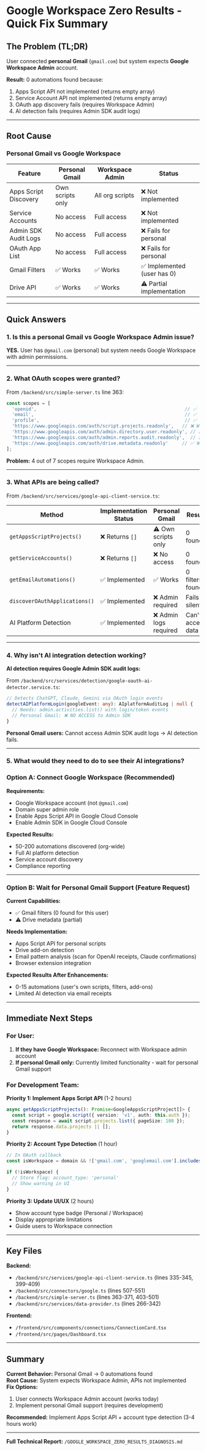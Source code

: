 # Google Workspace Zero Results - Quick Fix Summary

## The Problem (TL;DR)

User connected **personal Gmail** (`gmail.com`) but system expects **Google Workspace Admin** account.

**Result:** 0 automations found because:
1. Apps Script API not implemented (returns empty array)
2. Service Account API not implemented (returns empty array)  
3. OAuth app discovery fails (requires Workspace Admin)
4. AI detection fails (requires Admin SDK audit logs)

---

## Root Cause

### Personal Gmail vs Google Workspace

| Feature | Personal Gmail | Workspace Admin | Status |
|---------|----------------|-----------------|--------|
| Apps Script Discovery | Own scripts only | All org scripts | ❌ Not implemented |
| Service Accounts | No access | Full access | ❌ Not implemented |
| Admin SDK Audit Logs | No access | Full access | ❌ Fails for personal |
| OAuth App List | No access | Full access | ❌ Fails for personal |
| Gmail Filters | ✅ Works | ✅ Works | ✅ Implemented (user has 0) |
| Drive API | ✅ Works | ✅ Works | ⚠️  Partial implementation |

---

## Quick Answers

### 1. Is this a personal Gmail vs Google Workspace Admin issue?

**YES.** User has `@gmail.com` (personal) but system needs Google Workspace with admin permissions.

---

### 2. What OAuth scopes were granted?

From `/backend/src/simple-server.ts` line 363:

```typescript
const scopes = [
  'openid',                                                      // ✅ Works for personal
  'email',                                                       // ✅ Works for personal
  'profile',                                                     // ✅ Works for personal
  'https://www.googleapis.com/auth/script.projects.readonly',   // ❌ Workspace only
  'https://www.googleapis.com/auth/admin.directory.user.readonly', // ❌ Workspace Admin only
  'https://www.googleapis.com/auth/admin.reports.audit.readonly',  // ❌ Workspace Admin only
  'https://www.googleapis.com/auth/drive.metadata.readonly'     // ✅ Works for personal
];
```

**Problem:** 4 out of 7 scopes require Workspace Admin.

---

### 3. What APIs are being called?

From `/backend/src/services/google-api-client-service.ts`:

| Method | Implementation Status | Personal Gmail | Result |
|--------|----------------------|----------------|--------|
| `getAppsScriptProjects()` | ❌ Returns `[]` | ⚠️  Own scripts only | 0 found |
| `getServiceAccounts()` | ❌ Returns `[]` | ❌ No access | 0 found |
| `getEmailAutomations()` | ✅ Implemented | ✅ Works | 0 filters found |
| `discoverOAuthApplications()` | ✅ Implemented | ❌ Admin required | Fails silently |
| AI Platform Detection | ✅ Implemented | ❌ Admin logs required | Can't access data |

---

### 4. Why isn't AI integration detection working?

**AI detection requires Google Admin SDK audit logs:**

From `/backend/src/services/detection/google-oauth-ai-detector.service.ts`:

```typescript
// Detects ChatGPT, Claude, Gemini via OAuth login events
detectAIPlatformLogin(googleEvent: any): AIplatformAuditLog | null {
  // Needs: admin.activities.list() with login/token events
  // Personal Gmail: ❌ NO ACCESS to Admin SDK
}
```

**Personal Gmail users:** Cannot access Admin SDK audit logs → AI detection fails.

---

### 5. What would they need to do to see their AI integrations?

### Option A: Connect Google Workspace (Recommended)

**Requirements:**
- Google Workspace account (not `@gmail.com`)
- Domain super admin role
- Enable Apps Script API in Google Cloud Console
- Enable Admin SDK in Google Cloud Console

**Expected Results:**
- 50-200 automations discovered (org-wide)
- Full AI platform detection
- Service account discovery
- Compliance reporting

---

### Option B: Wait for Personal Gmail Support (Feature Request)

**Current Capabilities:**
- ✅ Gmail filters (0 found for this user)
- ⚠️  Drive metadata (partial)

**Needs Implementation:**
- Apps Script API for personal scripts
- Drive add-on detection
- Email pattern analysis (scan for OpenAI receipts, Claude confirmations)
- Browser extension integration

**Expected Results After Enhancements:**
- 0-15 automations (user's own scripts, filters, add-ons)
- Limited AI detection via email receipts

---

## Immediate Next Steps

### For User:
1. **If they have Google Workspace:** Reconnect with Workspace admin account
2. **If personal Gmail only:** Currently limited functionality - wait for personal Gmail support

### For Development Team:

**Priority 1: Implement Apps Script API** (1-2 hours)
```typescript
async getAppsScriptProjects(): Promise<GoogleAppsScriptProject[]> {
  const script = google.script({ version: 'v1', auth: this.auth });
  const response = await script.projects.list({ pageSize: 100 });
  return response.data.projects || [];
}
```

**Priority 2: Account Type Detection** (1 hour)
```typescript
// In OAuth callback
const isWorkspace = domain && !['gmail.com', 'googlemail.com'].includes(domain);

if (!isWorkspace) {
  // Store flag: account_type: 'personal'
  // Show warning in UI
}
```

**Priority 3: Update UI/UX** (2 hours)
- Show account type badge (Personal / Workspace)
- Display appropriate limitations
- Guide users to Workspace connection

---

## Key Files

**Backend:**
- `/backend/src/services/google-api-client-service.ts` (lines 335-345, 399-409)
- `/backend/src/connectors/google.ts` (lines 507-551)
- `/backend/src/simple-server.ts` (lines 363-371, 403-501)
- `/backend/src/services/data-provider.ts` (lines 266-342)

**Frontend:**
- `/frontend/src/components/connections/ConnectionCard.tsx`
- `/frontend/src/pages/Dashboard.tsx`

---

## Summary

**Current Behavior:** Personal Gmail → 0 automations found  
**Root Cause:** System expects Workspace Admin, APIs not implemented  
**Fix Options:**
1. User connects Workspace Admin account (works today)
2. Implement personal Gmail support (requires development)

**Recommended:** Implement Apps Script API + account type detection (3-4 hours work)

---

**Full Technical Report:** `/GOOGLE_WORKSPACE_ZERO_RESULTS_DIAGNOSIS.md`
